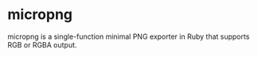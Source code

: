 micropng
========
micropng is a single-function minimal PNG exporter in Ruby that
supports RGB or RGBA output.
